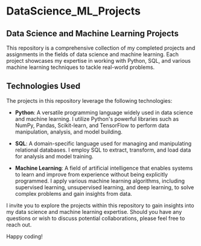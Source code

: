# DataScience_ML_Projects

## Data Science and Machine Learning Projects

This repository is a comprehensive collection of my completed projects and assignments in the fields of data science and machine learning. Each project showcases my expertise in working with Python, SQL, and various machine learning techniques to tackle real-world problems.

## Technologies Used

The projects in this repository leverage the following technologies:

- **Python**: A versatile programming language widely used in data science and machine learning. I utilize Python's powerful libraries such as NumPy, Pandas, Scikit-learn, and TensorFlow to perform data manipulation, analysis, and model building.

- **SQL**: A domain-specific language used for managing and manipulating relational databases. I employ SQL to extract, transform, and load data for analysis and model training.

- **Machine Learning**: A field of artificial intelligence that enables systems to learn and improve from experience without being explicitly programmed. I apply various machine learning algorithms, including supervised learning, unsupervised learning, and deep learning, to solve complex problems and gain insights from data.

I invite you to explore the projects within this repository to gain insights into my data science and machine learning expertise. Should you have any questions or wish to discuss potential collaborations, please feel free to reach out.

Happy coding!
